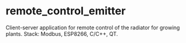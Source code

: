 # remote_control_emitter
Client-server application for remote control of the radiator for growing plants. Stack: Modbus, ESP8266, C/C++, QT.
